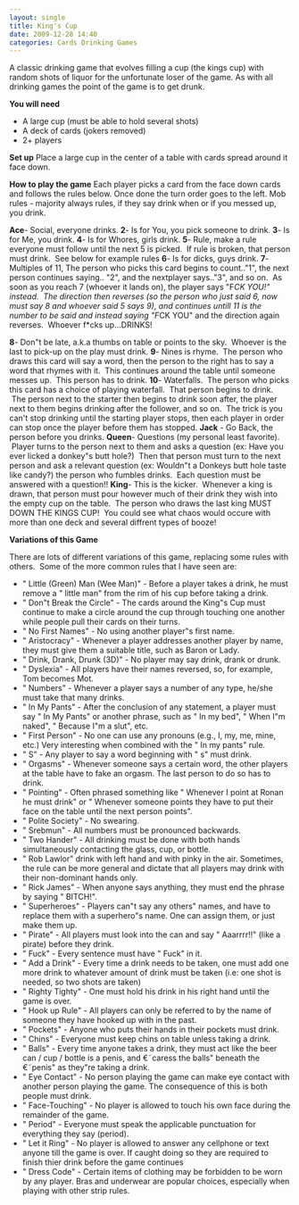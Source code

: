 ```yaml
---
layout: single
title: King's Cup
date: 2009-12-28 14:40
categories: Cards Drinking Games
---
```

A classic drinking game that evolves filling a cup (the kings cup) with random shots of liquor for the unfortunate loser of the game.
As with all drinking games the point of the game is to get drunk.

<strong>You will need</strong>
<ul>
	<li>A large cup (must be able to hold several shots)</li>
	<li>A deck of cards (jokers removed)</li>
	<li>2+ players</li>
</ul>
<strong>Set up</strong>
Place a large cup in the center of a table with cards spread around it face down.

<strong>How to play the game</strong>
Each player picks a card from the face down cards and follows the rules below.
Once done the turn order goes to the left.
Mob rules - majority always rules, if they say drink when or if you messed up, you drink.

<strong>Ace</strong>- Social, everyone drinks.
<strong> 2</strong>- Is for You, you pick someone to drink.
<strong> 3</strong>- Is for Me, you drink.
<strong> 4</strong>- Is for Whores, girls drink.
<strong> 5</strong>- Rule, make a rule everyone must follow until the next 5 is picked.  If rule is broken, that person must drink.  See below for example rules
<strong> 6</strong>- Is for dicks, guys drink.
<strong> 7</strong>- Multiples of 11, The person who picks this card begins to count.."1", the next person continues saying.. "2", and the nextplayer says.."3", and so on.  As soon as you reach 7 (whoever it lands on), the player says "F*CK YOU!" instead.  The direction then reverses (so the person who just said 6, now must say 8 and whoever said 5 says 9), and continues untill 11 is the number to be said and instead saying "F*CK YOU" and the direction again reverses.  Whoever f*cks up...DRINKS!

<strong> 8</strong>- Don&quot;t be late, a.k.a thumbs on table or points to the sky.  Whoever is the last to pick-up on the play must drink.
<strong> 9</strong>- Nines is rhyme.  The person who draws this card will say a word, then the person to the right has to say a word that rhymes with it.  This continues around the table until someone messes up.  This person has to drink.
<strong> 10</strong>- Waterfalls.  The person who picks this card has a choice of playing waterfall.  That person begins to drink.  The person next to the starter then begins to drink soon after, the player next to them begins drinking after the follower, and so on.  The trick is you can't stop drinking until the starting player stops, then each player in order can stop once the player before them has stopped.
<strong> Jack</strong> - Go Back, the person before you drinks.
<strong> Queen</strong>- Questions (my personal least favorite).  Player turns to the person next to them and asks a question (ex: Have you ever licked a donkey&quot;s butt hole?)  Then that person must turn to the next person and ask a relevant question (ex: Wouldn&quot;t a Donkeys butt hole taste like candy?) the person who fumbles drinks.  Each question must be answered with a question!!
<strong> King</strong>- This is the kicker.  Whenever a king is drawn, that person must pour however much of their drink they wish into the empty cup on the table.  The person who draws the last king MUST DOWN THE KINGS CUP!  You could see what chaos would occure with more than one deck and several diffrent types of booze!

<strong>Variations of this Game</strong>

<strong><span style="font-weight: normal;">There are lots of different variations of this game, replacing some rules with others.  Some of the more common rules that I have seen are:</span></strong>
<ul>
	<li>"
Little (Green) Man (Wee Man)" - Before a player takes a drink, he must remove a "
little man" from the rim of his cup before taking a drink.</li>
	<li>"
Don&quot;t Break the Circle" - The cards around the King&quot;s Cup must continue to make a circle around the cup through touching one another while people pull their cards on their turns.</li>
	<li>"
No First Names" - No using another player&quot;s first name.</li>
	<li>"
Aristocracy" - Whenever a player addresses another player by name, they must give them a suitable title, such as Baron or Lady.</li>
	<li>"
Drink, Drank, Drunk (3D)" - No player may say drink, drank or drunk.</li>
	<li>"
Dyslexia" - All players have their names reversed, so, for example, Tom becomes Mot.</li>
	<li>"
Numbers" - Whenever a player says a number of any type, he/she must take that many drinks.</li>
	<li>"
In My Pants" - After the conclusion of any statement, a player must say "
In My Pants" or another phrase, such as "
In my bed", "
When I&quot;m naked", "
Because I&quot;m a slut", etc.</li>
	<li>"
First Person" - No one can use any pronouns (e.g., I, my, me, mine, etc.) Very interesting when combined with the "
In my pants" rule.</li>
	<li>"
S" - Any player to say a word beginning with "
s" must drink.</li>
	<li>"
Orgasms" - Whenever someone says a certain word, the other players at the table have to fake an orgasm. The last person to do so has to drink.</li>
	<li>"
Pointing" - Often phrased something like "
Whenever I point at Ronan he must drink" or "
Whenever someone points they have to put their face on the table until the next person points".</li>
	<li>"
Polite Society" - No swearing.</li>
	<li>"
Srebmun" - All numbers must be pronounced backwards.</li>
	<li>"
Two Hander" - All drinking must be done with both hands simultaneously contacting the glass, cup, or bottle.</li>
	<li>"
Rob Lawlor" drink with left hand and with pinky in the air. Sometimes, the rule can be more general and dictate that all players may drink with their non-dominant hands only.</li>
	<li>"
Rick James" - When anyone says anything, they must end the phrase by saying "
BITCH!".</li>
	<li>"
Superheroes" - Players can&quot;t say any others&quot; names, and have to replace them with a superhero&quot;s name. One can assign them, or just make them up.</li>
	<li>"
Pirate" - All players must look into the can and say "
Aaarrrr!!" (like a pirate) before they drink.</li>
	<li>"
Fuck" - Every sentence must have "
Fuck" in it.</li>
	<li>"
Add a Drink" - Every time a drink needs to be taken, one must add one more drink to whatever amount of drink must be taken (i.e: one shot is needed, so two shots are taken)</li>
	<li>"
Righty Tighty" - One must hold his drink in his right hand until the game is over.</li>
	<li>"
Hook up Rule" - All players can only be referred to by the name of someone they have hooked up with in the past.</li>
	<li>"
Pockets" - Anyone who puts their hands in their pockets must drink.</li>
	<li>"
Chins" - Everyone must keep chins on table unless taking a drink.</li>
	<li>"
Balls" - Every time anyone takes a drink, they must act like the beer can / cup / bottle is a penis, and €˜caress the balls&quot; beneath the €˜penis&quot; as they&quot;re taking a drink.</li>
	<li>"
Eye Contact" - No person playing the game can make eye contact with another person playing the game. The consequence of this is both people must drink.</li>
	<li>"
Face-Touching" - No player is allowed to touch his own face during the remainder of the game.</li>
	<li>"
Period" - Everyone must speak the applicable punctuation for everything they say (period).</li>
	<li>"
Let it Ring" - No player is allowed to answer any cellphone or text anyone till the game is over. If caught doing so they are required to finish thier drink before the game continues</li>
	<li>"
Dress Code" - Certain items of clothing may be forbidden to be worn by any player. Bras and underwear are popular choices, especially when playing with other strip rules.</li>
</ul>
